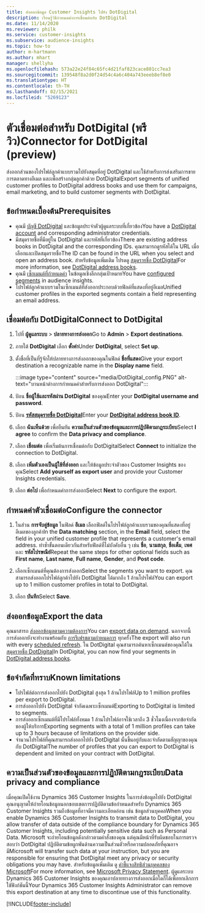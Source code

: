 ```yaml
---
title: ส่งออกข้อมูล Customer Insights ไปยัง DotDigital
description: เรียนรู้วิธีกำหนดค่าการเชื่อมต่อกับ DotDigital
ms.date: 11/14/2020
ms.reviewer: philk
ms.service: customer-insights
ms.subservice: audience-insights
ms.topic: how-to
author: m-hartmann
ms.author: mhart
manager: shellyha
ms.openlocfilehash: 573a22e24f84c65fc4d21faf823cace801cc7ea3
ms.sourcegitcommit: 139548f8a2d0f24d54c4a6c404a743eeeb8ef8e0
ms.translationtype: HT
ms.contentlocale: th-TH
ms.lasthandoff: 02/15/2021
ms.locfileid: "5269123"
---
```

# <a name="connector-for-dotdigital-preview"></a><span data-ttu-id="20bd2-103">ตัวเชื่อมต่อสำหรับ DotDigital (พรีวิว)</span><span class="sxs-lookup"><span data-stu-id="20bd2-103">Connector for DotDigital (preview)</span></span>

<span data-ttu-id="20bd2-104">ส่งออกส่วนของโปรไฟล์ลูกค้าแบบรวมไปยังสมุดที่อยู่ DotDigital และใช้สำหรับการส่งเสริมการขาย การตลาดทางอีเมล และเพื่อสร้างกลุ่มลูกค้าด้วย DotDigital</span><span class="sxs-lookup"><span data-stu-id="20bd2-104">Export segments of unified customer profiles to DotDigital address books and use them for campaigns, email marketing, and to build customer segments with DotDigital.</span></span> 

## <a name="prerequisites"></a><span data-ttu-id="20bd2-105">ข้อกำหนดเบื้องต้น</span><span class="sxs-lookup"><span data-stu-id="20bd2-105">Prerequisites</span></span>

-   <span data-ttu-id="20bd2-106">คุณมี [บัญชี DotDigital](https://dotdigital.com/) และข้อมูลประจำตัวผู้ดูแลระบบที่เกี่ยวข้อง</span><span class="sxs-lookup"><span data-stu-id="20bd2-106">You have a [DotDigital account](https://dotdigital.com/) and corresponding administrator credentials.</span></span>
-   <span data-ttu-id="20bd2-107">มีสมุดรายชื่อที่มีอยู่ใน DotDigital และรหัสที่เกี่ยวข้อง</span><span class="sxs-lookup"><span data-stu-id="20bd2-107">There are existing address books in DotDigital and the corresponding IDs.</span></span> <span data-ttu-id="20bd2-108">คุณสามารถดูรหัสได้ใน URL เมื่อเลือกและเปิดสมุดรายชื่อ</span><span class="sxs-lookup"><span data-stu-id="20bd2-108">The ID can be found in the URL when you select and open an address book.</span></span> <span data-ttu-id="20bd2-109">สำหรับข้อมูลเพิ่มเติม โปรดดู [สมุดรายชื่อ DotDigital](https://support.dotdigital.com/hc/articles/212211968-Creating-an-address-book)</span><span class="sxs-lookup"><span data-stu-id="20bd2-109">For more information, see [DotDigital address books](https://support.dotdigital.com/hc/articles/212211968-Creating-an-address-book).</span></span>
-   <span data-ttu-id="20bd2-110">คุณมี [เซ็กเมนต์ที่กำหนดค่า](segments.md) ในข้อมูลเชิงลึกกลุ่มเป้าหมาย</span><span class="sxs-lookup"><span data-stu-id="20bd2-110">You have [configured segments](segments.md) in audience insights.</span></span>
-   <span data-ttu-id="20bd2-111">โปรไฟล์ลูกค้าแบบรวมในเซ็กเมนต์ที่ส่งออกประกอบด้วยฟิลด์ที่แสดงที่อยู่อีเมล</span><span class="sxs-lookup"><span data-stu-id="20bd2-111">Unified customer profiles in the exported segments contain a field representing an email address.</span></span>

## <a name="connect-to-dotdigital"></a><span data-ttu-id="20bd2-112">เชื่อมต่อกับ DotDigital</span><span class="sxs-lookup"><span data-stu-id="20bd2-112">Connect to DotDigital</span></span>

1. <span data-ttu-id="20bd2-113">ไปที่ **ผู้ดูแลระบบ** > **ปลายทางการส่งออก**</span><span class="sxs-lookup"><span data-stu-id="20bd2-113">Go to **Admin** > **Export destinations**.</span></span>

1. <span data-ttu-id="20bd2-114">ภายใต้ **DotDigital** เลือก **ตั้งค่า**</span><span class="sxs-lookup"><span data-stu-id="20bd2-114">Under **DotDigital**, select **Set up**.</span></span>

1. <span data-ttu-id="20bd2-115">ตั้งชื่อที่เป็นที่รู้จักให้ปลายทางการส่งออกของคุณในฟิลด์ **ชื่อที่แสดง**</span><span class="sxs-lookup"><span data-stu-id="20bd2-115">Give your export destination a recognizable name in the **Display name** field.</span></span>

   :::image type="content" source="media/DotDigital_config.PNG" alt-text="บานหน้าต่างการกำหนดค่าสำหรับการส่งออก DotDigital":::

1. <span data-ttu-id="20bd2-117">ป้อน **ชื่อผู้ใช้และรหัสผ่าน DotDigital** ของคุณ</span><span class="sxs-lookup"><span data-stu-id="20bd2-117">Enter your **DotDigital username and password**.</span></span>

1. <span data-ttu-id="20bd2-118">ป้อน **[รหัสสมุดรายชื่อ DotDigital](https://support.dotdigital.com/hc/articles/212211968-Creating-an-address-book)**</span><span class="sxs-lookup"><span data-stu-id="20bd2-118">Enter your **[DotDigital address book ID](https://support.dotdigital.com/hc/articles/212211968-Creating-an-address-book)**.</span></span>

1. <span data-ttu-id="20bd2-119">เลือก **ฉันเห็นด้วย** เพื่อยืนยัน **ความเป็นส่วนตัวของข้อมูลและการปฏิบัติตามกฎระเบียบ**</span><span class="sxs-lookup"><span data-stu-id="20bd2-119">Select **I agree** to confirm the **Data privacy and compliance**.</span></span>

1. <span data-ttu-id="20bd2-120">เลือก **เชื่อมต่อ** เพื่อเริ่มต้นการเชื่อมต่อกับ DotDigital</span><span class="sxs-lookup"><span data-stu-id="20bd2-120">Select **Connect** to initialize the connection to DotDigital.</span></span>

1. <span data-ttu-id="20bd2-121">เลือก **เพิ่มตัวเองเป็นผู้ใช้ที่ส่งออก** และให้ข้อมูลประจำตัวของ Customer Insights ของคุณ</span><span class="sxs-lookup"><span data-stu-id="20bd2-121">Select **Add yourself as export user** and provide your Customer Insights credentials.</span></span>

1. <span data-ttu-id="20bd2-122">เลือก **ต่อไป** เพื่อกำหนดค่าการส่งออก</span><span class="sxs-lookup"><span data-stu-id="20bd2-122">Select **Next** to configure the export.</span></span>

## <a name="configure-the-connector"></a><span data-ttu-id="20bd2-123">กำหนดค่าตัวเชื่อมต่อ</span><span class="sxs-lookup"><span data-stu-id="20bd2-123">Configure the connector</span></span>

1. <span data-ttu-id="20bd2-124">ในส่วน **การจับคู่ข้อมูล** ในฟิลด์ **อีเมล** เลือกฟิลด์ในโปรไฟล์ลูกค้าแบบรวมของคุณที่แสดงที่อยู่อีเมลของลูกค้า</span><span class="sxs-lookup"><span data-stu-id="20bd2-124">In the **Data matching** section, in the **Email** field, select the field in your unified customer profile that represents a customer's email address.</span></span> <span data-ttu-id="20bd2-125">ทำซ้ำขั้นตอนเดียวกันสำหรับฟิลด์ที่ไม่บังคับอื่น ๆ เช่น **ชื่อ**, **นามสกุล**, **ชื่อเต็ม**, **เพศ** และ **รหัสไปรษณีย์**</span><span class="sxs-lookup"><span data-stu-id="20bd2-125">Repeat the same steps for other optional fields such as **First name**, **Last name**, **Full name**, **Gender**, and **Post code**.</span></span>

1. <span data-ttu-id="20bd2-126">เลือกเซ็กเมนต์ที่คุณต้องการส่งออก</span><span class="sxs-lookup"><span data-stu-id="20bd2-126">Select the segments you want to export.</span></span> <span data-ttu-id="20bd2-127">คุณสามารถส่งออกโปรไฟล์ลูกค้าไปยัง DotDigital ได้มากถึง 1 ล้านโปรไฟล์</span><span class="sxs-lookup"><span data-stu-id="20bd2-127">You can export up to 1 million customer profiles in total to DotDigital.</span></span>

1. <span data-ttu-id="20bd2-128">เลือก **บันทึก**</span><span class="sxs-lookup"><span data-stu-id="20bd2-128">Select **Save**.</span></span>

## <a name="export-the-data"></a><span data-ttu-id="20bd2-129">ส่งออกข้อมูล</span><span class="sxs-lookup"><span data-stu-id="20bd2-129">Export the data</span></span>

<span data-ttu-id="20bd2-130">คุณมาสารถ [ส่งออกข้อมูลตามความต้องการ](export-destinations.md)</span><span class="sxs-lookup"><span data-stu-id="20bd2-130">You can [export data on demand](export-destinations.md).</span></span> <span data-ttu-id="20bd2-131">นอกจากนี้ การส่งออกยังจะทำงานพร้อมกับ [การรีเฟรชตามกำหนดการ](system.md#schedule-tab) ทุกครั้ง</span><span class="sxs-lookup"><span data-stu-id="20bd2-131">The export will also run with every [scheduled refresh](system.md#schedule-tab).</span></span> <span data-ttu-id="20bd2-132">ใน DotDigital คุณสามารถค้นหาเซ็กเมนต์ของคุณได้ใน [สมุดรายชื่อ DotDigital](https://support.dotdigital.com/hc/articles/212211968-Creating-an-address-book)</span><span class="sxs-lookup"><span data-stu-id="20bd2-132">In DotDigital, you can now find your segments in [DotDigital address books](https://support.dotdigital.com/hc/articles/212211968-Creating-an-address-book).</span></span>

## <a name="known-limitations"></a><span data-ttu-id="20bd2-133">ข้อจำกัดที่ทราบ</span><span class="sxs-lookup"><span data-stu-id="20bd2-133">Known limitations</span></span>

- <span data-ttu-id="20bd2-134">โปรไฟล์ต่อการส่งออกไปยัง DotDigital สูงสุด 1 ล้านโปรไฟล์</span><span class="sxs-lookup"><span data-stu-id="20bd2-134">Up to 1 million profiles per export to DotDigital.</span></span>
- <span data-ttu-id="20bd2-135">การส่งออกไปยัง DotDigital จำกัดเฉพาะเซ็กเมนต์</span><span class="sxs-lookup"><span data-stu-id="20bd2-135">Exporting to DotDigital is limited to segments.</span></span>
- <span data-ttu-id="20bd2-136">การส่งออกเซ็กเมนต์ที่มีโปรไฟล์ทั้งหมด 1 ล้านโปรไฟล์อาจใช้เวลาถึง 3 ชั่วโมงเนื่องจากข้อจำกัดของผู้ให้บริการ</span><span class="sxs-lookup"><span data-stu-id="20bd2-136">Exporting segments with a total of 1 million profiles can take up to 3 hours because of limitations on the provider side.</span></span> 
- <span data-ttu-id="20bd2-137">จำนวนโปรไฟล์ที่คุณสามารถส่งออกไปยัง DotDigital นั้นขึ้นอยู่กับและจำกัดตามสัญญาของคุณกับ DotDigital</span><span class="sxs-lookup"><span data-stu-id="20bd2-137">The number of profiles that you can export to DotDigital is dependent and limited on your contract with DotDigital.</span></span>

## <a name="data-privacy-and-compliance"></a><span data-ttu-id="20bd2-138">ความเป็นส่วนตัวของข้อมูลและการปฏิบัติตามกฎระเบียบ</span><span class="sxs-lookup"><span data-stu-id="20bd2-138">Data privacy and compliance</span></span>

<span data-ttu-id="20bd2-139">เมื่อคุณเปิดใช้งาน Dynamics 365 Customer Insights ในการส่งข้อมูลไปยัง DotDigital คุณอนุญาตให้ถ่ายโอนข้อมูลนอกขอบเขตการปฏิบัติตามข้อกำหนดสำหรับ Dynamics 365 Customer Insights รวมถึงข้อมูลที่อาจมีความละเอียดอ่อน เช่น ข้อมูลส่วนบุคคล</span><span class="sxs-lookup"><span data-stu-id="20bd2-139">When you enable Dynamics 365 Customer Insights to transmit data to DotDigital, you allow transfer of data outside of the compliance boundary for Dynamics 365 Customer Insights, including potentially sensitive data such as Personal Data.</span></span> <span data-ttu-id="20bd2-140">Microsoft จะถ่ายโอนข้อมูลดังกล่าวตามคำสั่งของคุณ แต่คุณมีหน้าที่รับผิดชอบในการตรวจสอบว่า DotDigital ปฏิบัติตามข้อผูกพันด้านความเป็นส่วนตัวหรือความปลอดภัยที่คุณอาจมี</span><span class="sxs-lookup"><span data-stu-id="20bd2-140">Microsoft will transfer such data at your instruction, but you are responsible for ensuring that DotDigital meet any privacy or security obligations you may have.</span></span> <span data-ttu-id="20bd2-141">สำหรับข้อมูลเพิ่มเติม ดู [คำชี้แจงสิทธิส่วนบุคคลของ Microsoft](https://go.microsoft.com/fwlink/?linkid=396732)</span><span class="sxs-lookup"><span data-stu-id="20bd2-141">For more information, see [Microsoft Privacy Statement](https://go.microsoft.com/fwlink/?linkid=396732).</span></span>
<span data-ttu-id="20bd2-142">ผู้ดูแลระบบ Dynamics 365 Customer Insights ของคุณเอาปลายทางการส่งออกเมื่อใดก็ได้เพื่อยกเลิกการใช้ฟังก์ชันนี้</span><span class="sxs-lookup"><span data-stu-id="20bd2-142">Your Dynamics 365 Customer Insights Administrator can remove this export destination at any time to discontinue use of this functionality.</span></span>


[!INCLUDE[footer-include](../includes/footer-banner.md)]